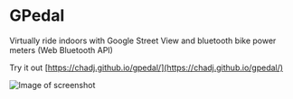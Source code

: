 # GPedal

Virtually ride indoors with Google Street View and bluetooth bike power meters (Web Bluetooth API)

Try it out [https://chadj.github.io/gpedal/](https://chadj.github.io/gpedal/)

![Image of screenshot](https://chadj.github.io/gpedal/images/screenshot.jpg)
